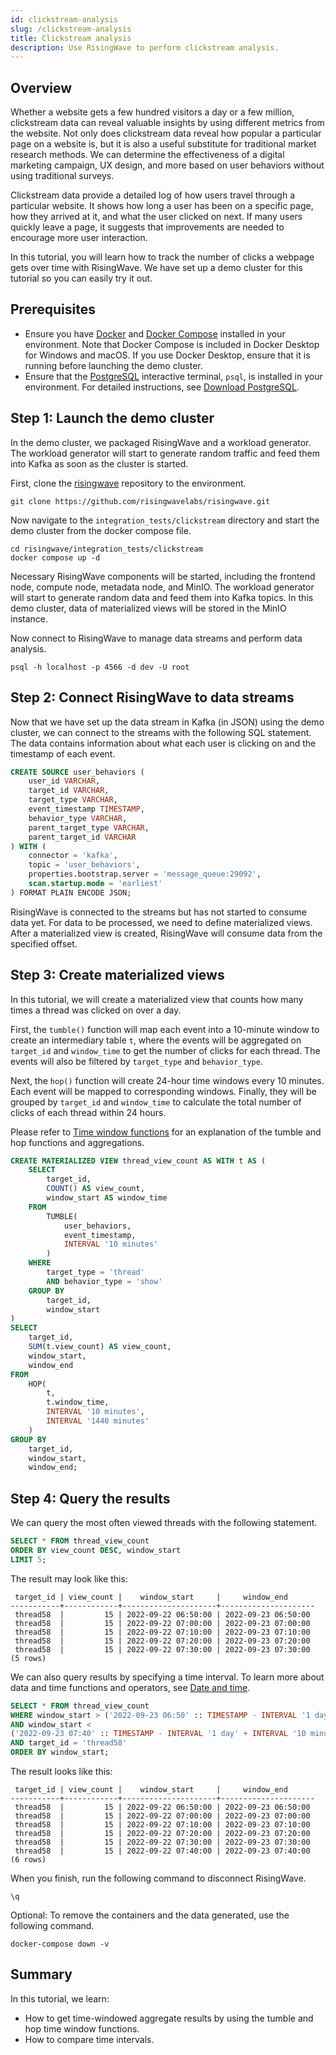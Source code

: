 ```yaml
---
id: clickstream-analysis
slug: /clickstream-analysis
title: Clickstream analysis
description: Use RisingWave to perform clickstream analysis.
---
```

<head>
  <link rel="canonical" href="https://docs.risingwave.com/docs/current/clickstream-analysis/" />
</head>

## Overview

Whether a website gets a few hundred visitors a day or a few million, clickstream data can reveal valuable insights by using different metrics from the website. Not only does clickstream data reveal how popular a particular page on a website is, but it is also a useful substitute for traditional market research methods. We can determine the effectiveness of a digital marketing campaign, UX design, and more based on user behaviors without using traditional surveys.

Clickstream data provide a detailed log of how users travel through a particular website. It shows how long a user has been on a specific page, how they arrived at it, and what the user clicked on next. If many users quickly leave a page, it suggests that improvements are needed to encourage more user interaction.

In this tutorial, you will learn how to track the number of clicks a webpage gets over time with RisingWave. We have set up a demo cluster for this tutorial so you can easily try it out.

## Prerequisites

* Ensure you have [Docker](https://docs.docker.com/get-docker/) and [Docker Compose](https://docs.docker.com/compose/install/) installed in your environment. Note that Docker Compose is included in Docker Desktop for Windows and macOS. If you use Docker Desktop, ensure that it is running before launching the demo cluster.
* Ensure that the [PostgreSQL](https://www.postgresql.org/docs/current/app-psql.html) interactive terminal, `psql`, is installed in your environment. For detailed instructions, see [Download PostgreSQL](https://www.postgresql.org/download/).

## Step 1: Launch the demo cluster

In the demo cluster, we packaged RisingWave and a workload generator. The workload generator will start to generate random traffic and feed them into Kafka as soon as the cluster is started.

First, clone the [risingwave](https://github.com/risingwavelabs/risingwave) repository to the environment.

```shell
git clone https://github.com/risingwavelabs/risingwave.git
```

Now navigate to the `integration_tests/clickstream` directory and start the demo cluster from the docker compose file.

```shell
cd risingwave/integration_tests/clickstream
docker compose up -d
```

Necessary RisingWave components will be started, including the frontend node, compute node, metadata node, and MinIO. The workload generator will start to generate random data and feed them into Kafka topics. In this demo cluster, data of materialized views will be stored in the MinIO instance.

Now connect to RisingWave to manage data streams and perform data analysis.

```shell
psql -h localhost -p 4566 -d dev -U root
```

## Step 2: Connect RisingWave to data streams

Now that we have set up the data stream in Kafka (in JSON) using the demo cluster, we can connect to the streams with the following SQL statement. The data contains information about what each user is clicking on and the timestamp of each event.

```sql
CREATE SOURCE user_behaviors (
    user_id VARCHAR,
    target_id VARCHAR,
    target_type VARCHAR,
    event_timestamp TIMESTAMP,
    behavior_type VARCHAR,
    parent_target_type VARCHAR,
    parent_target_id VARCHAR
) WITH (
    connector = 'kafka',
    topic = 'user_behaviors',
    properties.bootstrap.server = 'message_queue:29092',
    scan.startup.mode = 'earliest'
) FORMAT PLAIN ENCODE JSON;
```

RisingWave is connected to the streams but has not started to consume data yet. For data to be processed, we need to define materialized views. After a materialized view is created, RisingWave will consume data from the specified offset.

## Step 3: Create materialized views

In this tutorial, we will create a materialized view that counts how many times a thread was clicked on over a day.

First, the `tumble()` function will map each event into a 10-minute window to create an intermediary table `t`, where the events will be aggregated on `target_id` and `window_time` to get the number of clicks for each thread. The events will also be filtered by `target_type` and `behavior_type`.

Next, the `hop()` function will create 24-hour time windows every 10 minutes. Each event will be mapped to corresponding windows. Finally, they will be grouped by `target_id` and `window_time` to calculate the total number of clicks of each thread within 24 hours.

Please refer to [Time window functions](/sql/functions-operators/sql-function-time-window.md) for an explanation of the tumble and hop functions and aggregations.

```sql
CREATE MATERIALIZED VIEW thread_view_count AS WITH t AS (
    SELECT
        target_id,
        COUNT() AS view_count,
        window_start AS window_time
    FROM
        TUMBLE(
            user_behaviors,
            event_timestamp,
            INTERVAL '10 minutes'
        )
    WHERE
        target_type = 'thread'
        AND behavior_type = 'show'
    GROUP BY
        target_id,
        window_start
)
SELECT
    target_id,
    SUM(t.view_count) AS view_count,
    window_start,
    window_end
FROM
    HOP(
        t,
        t.window_time,
        INTERVAL '10 minutes',
        INTERVAL '1440 minutes'
    )
GROUP BY
    target_id,
    window_start,
    window_end;
```

## Step 4: Query the results

We can query the most often viewed threads with the following statement.

```sql
SELECT * FROM thread_view_count
ORDER BY view_count DESC, window_start
LIMIT 5;
```

The result may look like this:

```
 target_id | view_count |    window_start     |     window_end      
-----------+------------+---------------------+---------------------
 thread58  |         15 | 2022-09-22 06:50:00 | 2022-09-23 06:50:00
 thread58  |         15 | 2022-09-22 07:00:00 | 2022-09-23 07:00:00
 thread58  |         15 | 2022-09-22 07:10:00 | 2022-09-23 07:10:00
 thread58  |         15 | 2022-09-22 07:20:00 | 2022-09-23 07:20:00
 thread58  |         15 | 2022-09-22 07:30:00 | 2022-09-23 07:30:00
(5 rows)
```

We can also query results by specifying a time interval. To learn more about data and time functions and operators, see [Date and time](/sql/functions-operators/sql-function-datetime.md).

```sql
SELECT * FROM thread_view_count
WHERE window_start > ('2022-09-23 06:50' :: TIMESTAMP - INTERVAL '1 day')
AND window_start < 
('2022-09-23 07:40' :: TIMESTAMP - INTERVAL '1 day' + INTERVAL '10 minutes')
AND target_id = 'thread58'
ORDER BY window_start;
```

The result looks like this:

```
 target_id | view_count |    window_start     |     window_end      
-----------+------------+---------------------+---------------------
 thread58  |         15 | 2022-09-22 06:50:00 | 2022-09-23 06:50:00
 thread58  |         15 | 2022-09-22 07:00:00 | 2022-09-23 07:00:00
 thread58  |         15 | 2022-09-22 07:10:00 | 2022-09-23 07:10:00
 thread58  |         15 | 2022-09-22 07:20:00 | 2022-09-23 07:20:00
 thread58  |         15 | 2022-09-22 07:30:00 | 2022-09-23 07:30:00
 thread58  |         15 | 2022-09-22 07:40:00 | 2022-09-23 07:40:00
(6 rows)
```

When you finish, run the following command to disconnect RisingWave.

```shell
\q
```

Optional: To remove the containers and the data generated, use the following command.

```shell
docker-compose down -v
```

## Summary

In this tutorial, we learn:

* How to get time-windowed aggregate results by using the tumble and hop time window functions.
* How to compare time intervals.
